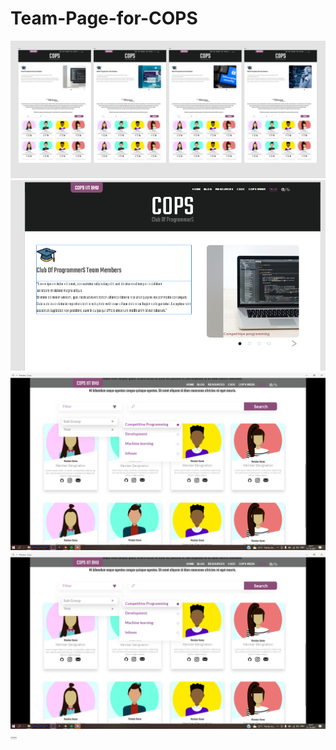 # Team-Page-for-COPS
![alt text](https://github.com/AVoid1/Team-Page-for-COPS/blob/main/teams1.png)
![alt text](https://github.com/AVoid1/Team-Page-for-COPS/blob/main/teams2.png)
![alt text](https://github.com/AVoid1/Team-Page-for-COPS/blob/main/teams3.png)
![alt text](https://github.com/AVoid1/Team-Page-for-COPS/blob/main/teams4.png)
<img src="teams1.png" alt="teams1" width="10"/>
